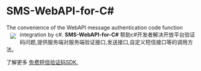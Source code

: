 # SMS-WebAPI-for-C#
The convenience of the WebAPI message authentication code function integration by c#.
<a href="http://mob.com/"><img src="http://www.mob.com/public/images/logo_black.png" align="left" hspace="10" vspace="6"></a>
**SMS-WebAPI-for-C#** 
帮助c#开发者解决开放平台验证码问题,提供服务端对服务端验证接口,发送接口,自定义短信接口等的调用方法。

了解更多 [免费短信验证码SDK.](http://wiki.mob.com/)

